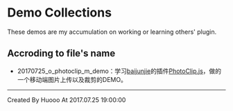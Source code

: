 # Demo Collections
These demos are my accumulation on working or learning others' plugin.

## Accroding to file's name
 - 20170725_o_photoclip_m_demo：学习[baijunjie](https://github.com/baijunjie)的插件[PhotoClip.js](https://github.com/baijunjie/PhotoClip.js)，做的一个移动端图片上传以及裁剪的DEMO。



---
Created By Huooo At 2017.07.25 19:00:00


